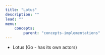 ```yaml
---
title: "Lotus"
description: ""
lead: ""
menu:
    concepts:
        parent: "concepts-implementations"
---
```


- Lotus (Go - has its own actors)
